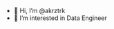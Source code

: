 - 👋 Hi, I’m @akrztrk
- 👀 I’m interested in Data Engineer


<!---
akrztrk/akrztrk is a ✨ special ✨ repository because its `README.md` (this file) appears on your GitHub profile.
You can click the Preview link to take a look at your changes.
--->
